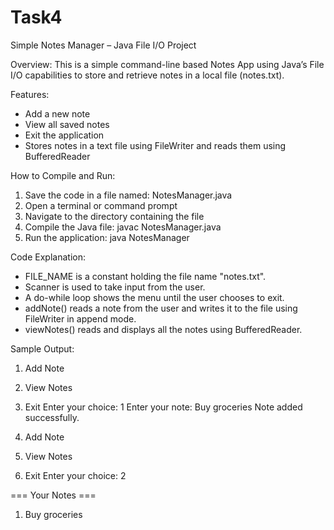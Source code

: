 # Task4
Simple Notes Manager – Java File I/O Project

Overview:
This is a simple command-line based Notes App using Java’s File I/O capabilities to store and retrieve notes in a local file (notes.txt).

Features:
- Add a new note
- View all saved notes
- Exit the application
- Stores notes in a text file using FileWriter and reads them using BufferedReader

How to Compile and Run:
1. Save the code in a file named: NotesManager.java
2. Open a terminal or command prompt
3. Navigate to the directory containing the file
4. Compile the Java file:
   javac NotesManager.java
5. Run the application:
   java NotesManager

Code Explanation:
- FILE_NAME is a constant holding the file name "notes.txt".
- Scanner is used to take input from the user.
- A do-while loop shows the menu until the user chooses to exit.
- addNote() reads a note from the user and writes it to the file using FileWriter in append mode.
- viewNotes() reads and displays all the notes using BufferedReader.

Sample Output:
1. Add Note
2. View Notes
3. Exit
Enter your choice: 1
Enter your note: Buy groceries
Note added successfully.

1. Add Note
2. View Notes
3. Exit
Enter your choice: 2

=== Your Notes ===
1. Buy groceries


